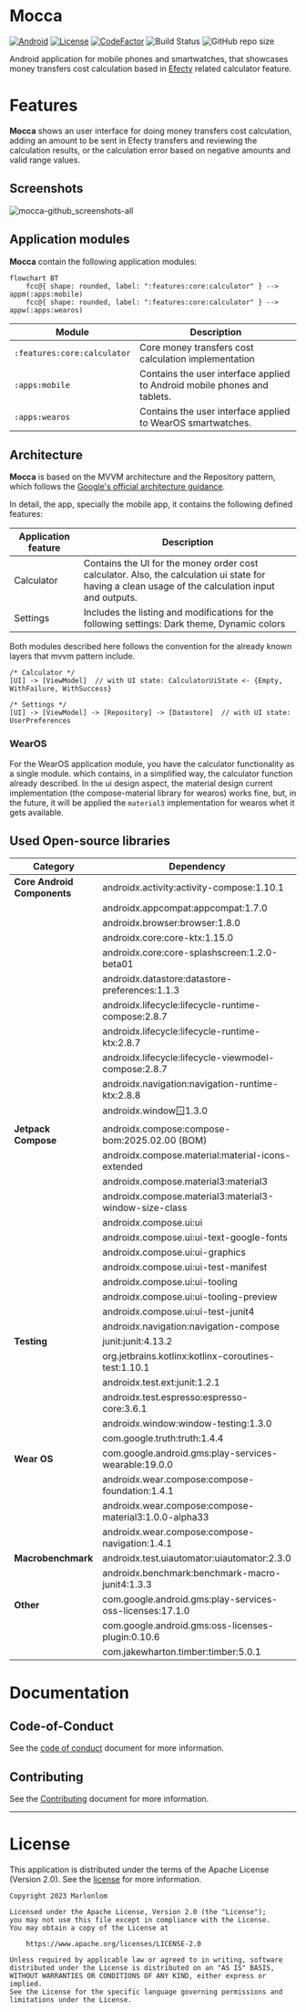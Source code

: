 # Mocca

[![Android](https://img.shields.io/badge/API-33%2B-blue?logo=android-studio)]()
[![License](https://img.shields.io/badge/License-Apache_2.0-blue.svg)](https://opensource.org/licenses/Apache-2.0)
[![CodeFactor](https://www.codefactor.io/repository/github/marlonlom/mocca/badge/main)](https://www.codefactor.io/repository/github/marlonlom/mocca/overview/main)
![Build Status](https://img.shields.io/github/actions/workflow/status/marlonlom/mocca/build.yml)
![GitHub repo size](https://img.shields.io/github/repo-size/marlonlom/mocca)

Android application for mobile phones and smartwatches, that showcases money transfers cost calculation based in [Efecty](https://www.efecty.com.co/web/giros-nacionales) related calculator feature.

# Features

**Mocca** shows an user interface for doing money transfers cost calculation, adding an amount to be sent in Efecty transfers and reviewing the calculation results, or the calculation error based on negative amounts and valid range values.

## Screenshots

![mocca-github_screenshots-all](https://github.com/marlonlom/mocca/assets/1868030/e6df18fe-60e0-4b4d-9939-8ed519aed88c)

## Application modules

**Mocca** contain the following application modules:

```mermaid
flowchart BT
    fcc@{ shape: rounded, label: ":features:core:calculator" } --> appm(:apps:mobile)
    fcc@{ shape: rounded, label: ":features:core:calculator" } --> appw(:apps:wearos)
```

| Module                      | Description                                                               |
|-----------------------------|---------------------------------------------------------------------------|
| `:features:core:calculator` | Core money transfers cost calculation implementation                      |
| `:apps:mobile`              | Contains the user interface applied to Android mobile phones and tablets. |
| `:apps:wearos`              | Contains the user interface applied to WearOS smartwatches.               |

## Architecture

**Mocca** is based on the MVVM architecture and the Repository pattern, which follows the [Google's official architecture guidance](https://developer.android.com/topic/architecture).

In detail, the app, specially the mobile app, it contains the following defined features:

| Application feature | Description                                                                                                                                        |
|---------------------|----------------------------------------------------------------------------------------------------------------------------------------------------|
| Calculator          | Contains the UI for the money order cost calculator. Also, the calculation ui state for having a clean usage of the calculation input and outputs. |
| Settings            | Includes the listing and modifications for the following settings: Dark theme, Dynamic colors                                                      |

Both modules described here follows the convention for the already known layers that mvvm pattern include.

```
/* Calculator */
[UI] -> [ViewModel]  // with UI state: CalculatorUiState <- {Empty, WithFailure, WithSuccess}

/* Settings */
[UI] -> [ViewModel] -> [Repository] -> [Datastore]  // with UI state: UserPreferences

```


### WearOS

For the WearOS application module, you have the calculator functionality as a single module. which contains, in a simplified way, the calculator function already described.
In the ui design aspect, the material design current implementation (the compose-material library for wearos) works fine, but, in the future, it will be applied the `material3` implementation for wearos whet it gets available.

## Used Open-source libraries


| Category                     | Dependency                                     |
| ---------------------------- | ---------------------------------------------- |
| **Core Android Components** | androidx.activity:activity-compose:1.10.1       |
|                              | androidx.appcompat:appcompat:1.7.0             |
|                              | androidx.browser:browser:1.8.0                 |
|                              | androidx.core:core-ktx:1.15.0                  |
|                              | androidx.core:core-splashscreen:1.2.0-beta01   |
|                              | androidx.datastore:datastore-preferences:1.1.3 |
|                              | androidx.lifecycle:lifecycle-runtime-compose:2.8.7 |
|                              | androidx.lifecycle:lifecycle-runtime-ktx:2.8.7   |
|                              | androidx.lifecycle:lifecycle-viewmodel-compose:2.8.7 |
|                              | androidx.navigation:navigation-runtime-ktx:2.8.8 |
|                              | androidx.window:window:1.3.0                     |
| **Jetpack Compose** | androidx.compose:compose-bom:2025.02.00 (BOM)  |
|                              | androidx.compose.material:material-icons-extended |
|                              | androidx.compose.material3:material3           |
|                              | androidx.compose.material3:material3-window-size-class |
|                              | androidx.compose.ui:ui                          |
|                              | androidx.compose.ui:ui-text-google-fonts       |
|                              | androidx.compose.ui:ui-graphics                |
|                              | androidx.compose.ui:ui-test-manifest           |
|                              | androidx.compose.ui:ui-tooling                 |
|                              | androidx.compose.ui:ui-tooling-preview         |
|                              | androidx.compose.ui:ui-test-junit4             |
|                              | androidx.navigation:navigation-compose        |
| **Testing** | junit:junit:4.13.2                            |
|                              | org.jetbrains.kotlinx:kotlinx-coroutines-test:1.10.1 |
|                              | androidx.test.ext:junit:1.2.1                  |
|                              | androidx.test.espresso:espresso-core:3.6.1      |
|                              | androidx.window:window-testing:1.3.0            |
|                              | com.google.truth:truth:1.4.4                   |
| **Wear OS** | com.google.android.gms:play-services-wearable:19.0.0 |
|                              | androidx.wear.compose:compose-foundation:1.4.1   |
|                              | androidx.wear.compose:compose-material3:1.0.0-alpha33 |
|                              | androidx.wear.compose:compose-navigation:1.4.1  |
| **Macrobenchmark** | androidx.test.uiautomator:uiautomator:2.3.0     |
|                              | androidx.benchmark:benchmark-macro-junit4:1.3.3 |
| **Other** | com.google.android.gms:play-services-oss-licenses:17.1.0 |
|                              | com.google.android.gms:oss-licenses-plugin:0.10.6 |
|                              | com.jakewharton.timber:timber:5.0.1             |


# Documentation

## Code-of-Conduct

See the [code of conduct](CODE_OF_CONDUCT.md) document for more information.

## Contributing

See the [Contributing](CONTRIBUTING.md) document for more information.

<hr/>

# License

This application is distributed under the terms of the Apache License (Version 2.0). See the [license](LICENSE) for more
information.

```
Copyright 2023 Marlonlom

Licensed under the Apache License, Version 2.0 (the "License");
you may not use this file except in compliance with the License.
You may obtain a copy of the License at

    https://www.apache.org/licenses/LICENSE-2.0

Unless required by applicable law or agreed to in writing, software
distributed under the License is distributed on an "AS IS" BASIS,
WITHOUT WARRANTIES OR CONDITIONS OF ANY KIND, either express or implied.
See the License for the specific language governing permissions and
limitations under the License.
```
